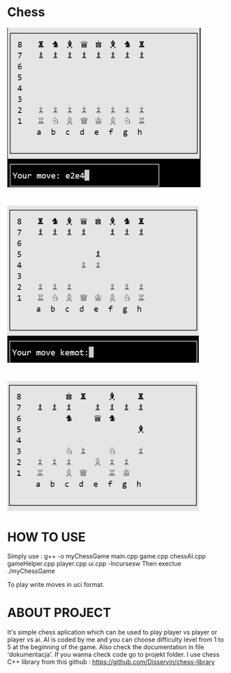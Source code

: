 # Chess

![](projekt/images/ex1.PNG)

#

![](projekt/images/ex3.PNG)

#

![](projekt/images/ex2.PNG)

#

# HOW TO USE

Simply use : g++ -o myChessGame main.cpp game.cpp chessAI.cpp gameHelper.cpp player.cpp ui.cpp -lncursesw
Then exectue ./myChessGame

To play write moves in uci format.

# ABOUT PROJECT

It's simple chess aplication which can be used to play player vs player or player vs ai.
AI is coded by me and you can choose difficulty level from 1 to 5 at the beginning of the game.
Also check the documentation in file 'dokumentacja'.
If you wanna check code go to projekt folder.
I use chess C++ library from this github : https://github.com/Disservin/chess-library
